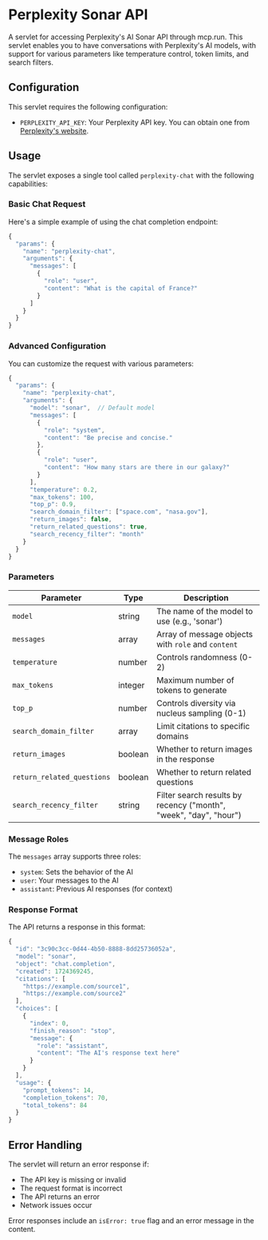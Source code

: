# Perplexity Sonar API

A servlet for accessing Perplexity's AI Sonar API through mcp.run. This servlet
enables you to have conversations with Perplexity's AI models, with support for
various parameters like temperature control, token limits, and search filters.

## Configuration

This servlet requires the following configuration:

- `PERPLEXITY_API_KEY`: Your Perplexity API key. You can obtain one from
  [Perplexity's website](https://www.perplexity.ai/).

## Usage

The servlet exposes a single tool called `perplexity-chat` with the following
capabilities:

### Basic Chat Request

Here's a simple example of using the chat completion endpoint:

```javascript
{
  "params": {
    "name": "perplexity-chat",
    "arguments": {
      "messages": [
        {
          "role": "user",
          "content": "What is the capital of France?"
        }
      ]
    }
  }
}
```

### Advanced Configuration

You can customize the request with various parameters:

```javascript
{
  "params": {
    "name": "perplexity-chat",
    "arguments": {
      "model": "sonar",  // Default model
      "messages": [
        {
          "role": "system",
          "content": "Be precise and concise."
        },
        {
          "role": "user",
          "content": "How many stars are there in our galaxy?"
        }
      ],
      "temperature": 0.2,
      "max_tokens": 100,
      "top_p": 0.9,
      "search_domain_filter": ["space.com", "nasa.gov"],
      "return_images": false,
      "return_related_questions": true,
      "search_recency_filter": "month"
    }
  }
}
```

### Parameters

| Parameter                  | Type    | Description                                                       |
| -------------------------- | ------- | ----------------------------------------------------------------- |
| `model`                    | string  | The name of the model to use (e.g., 'sonar')                      |
| `messages`                 | array   | Array of message objects with `role` and `content`                |
| `temperature`              | number  | Controls randomness (0-2)                                         |
| `max_tokens`               | integer | Maximum number of tokens to generate                              |
| `top_p`                    | number  | Controls diversity via nucleus sampling (0-1)                     |
| `search_domain_filter`     | array   | Limit citations to specific domains                               |
| `return_images`            | boolean | Whether to return images in the response                          |
| `return_related_questions` | boolean | Whether to return related questions                               |
| `search_recency_filter`    | string  | Filter search results by recency ("month", "week", "day", "hour") |

### Message Roles

The `messages` array supports three roles:

- `system`: Sets the behavior of the AI
- `user`: Your messages to the AI
- `assistant`: Previous AI responses (for context)

### Response Format

The API returns a response in this format:

```javascript
{
  "id": "3c90c3cc-0d44-4b50-8888-8dd25736052a",
  "model": "sonar",
  "object": "chat.completion",
  "created": 1724369245,
  "citations": [
    "https://example.com/source1",
    "https://example.com/source2"
  ],
  "choices": [
    {
      "index": 0,
      "finish_reason": "stop",
      "message": {
        "role": "assistant",
        "content": "The AI's response text here"
      }
    }
  ],
  "usage": {
    "prompt_tokens": 14,
    "completion_tokens": 70,
    "total_tokens": 84
  }
}
```

## Error Handling

The servlet will return an error response if:

- The API key is missing or invalid
- The request format is incorrect
- The API returns an error
- Network issues occur

Error responses include an `isError: true` flag and an error message in the
content.

